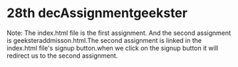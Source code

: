 # 28th decAssignmentgeekster
Note: The index.html file is the first assignment. And the second assignment is geeksteraddmisson.html.The second assignment is linked in the index.html file's signup button.when we click on the signup button it will redirect us to the second assignment.
